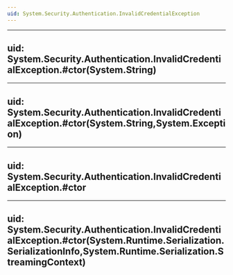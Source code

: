 ```yaml
---
uid: System.Security.Authentication.InvalidCredentialException
---
```


---
uid: System.Security.Authentication.InvalidCredentialException.#ctor(System.String)
---

---
uid: System.Security.Authentication.InvalidCredentialException.#ctor(System.String,System.Exception)
---

---
uid: System.Security.Authentication.InvalidCredentialException.#ctor
---

---
uid: System.Security.Authentication.InvalidCredentialException.#ctor(System.Runtime.Serialization.SerializationInfo,System.Runtime.Serialization.StreamingContext)
---
